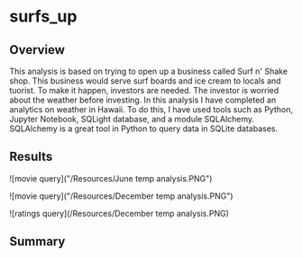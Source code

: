 # surfs_up

## Overview

This analysis is based on trying to open up a business called Surf n' Shake shop. This business would serve surf boards and ice cream to locals and tuorist. To make it happen, investors are needed. The investor is worried about the weather before investing. In this analysis I have completed an analytics on weather in Hawaii. To do this, I have used tools such as Python, Jupyter Notebook, SQLight database, and a module SQLAlchemy. SQLAlchemy is a great tool in Python to query data in SQLite databases. 

## Results

![movie query]("/Resources/June temp analysis.PNG")
 
![movie query]("/Resources/December temp analysis.PNG")
  
 ![ratings query](/Resources/December temp analysis.PNG)

## Summary



